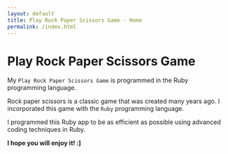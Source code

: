 ```yaml
---
layout: default
title: Play Rock Paper Scissors Game - Home
permalink: /index.html
---
```


# Play Rock Paper Scissors Game

My `Play Rock Paper Scissors Game` is programmed in the Ruby programming language.

Rock paper scissors is a classic game that was created many years ago. I incorporated this game with the `Ruby` programming language. 

I programmed this Ruby app to be as efficient as possible using advanced coding techniques in Ruby.

**I hope you will enjoy it! :\]**
